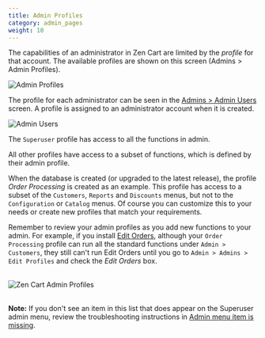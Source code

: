 ```yaml
---
title: Admin Profiles 
category: admin_pages
weight: 10
---
```


The capabilities of an administrator in Zen Cart are limited by the _profile_ for that account.  The available profiles are shown on this screen (Admins > Admin Profiles).  

![Admin Profiles](/images/profiles.png)


The profile for each administrator can be seen in the [Admins > Admin Users](/user/admin_pages/admins/admin_users/) screen.  A profile is assigned to an administrator account when it is created. 

![Admin Users](/images/admin_users_2.png)

The `Superuser` profile has access to all the functions in admin.

All other profiles have access to a subset of functions, which is defined by 
their admin profile. 

When the database is created (or upgraded to the latest release), the 
profile *Order Processing* is created as an example.  This profile
has access to a subset of the `Customers`, `Reports` and `Discounts` menus, 
but not to the `Configuration` or `Catalog` menus.  Of course you can 
customize this to your needs or create new profiles that match your 
requirements.  

Remember to review your admin profiles 
as you add new functions to your admin.  For example, if you 
install [Edit Orders](/user/orders/edit_orders/), 
although your `Order Processing` profile can run all the standard functions 
under `Admin > Customers`, they still can't run Edit Orders until you go 
to `Admin > Admins > Edit Profiles` and check the *Edit Orders* box. 

<br />
<img src="/images/admin_profiles.png" alt="Zen Cart Admin Profiles" />
<br /><br />

**Note:** If you don't see an item in this list that does appear on the Superuser admin menu, review the troubleshooting instructions in  [Admin menu item is missing](/user/troubleshooting/admin_menu_item_missing/).
